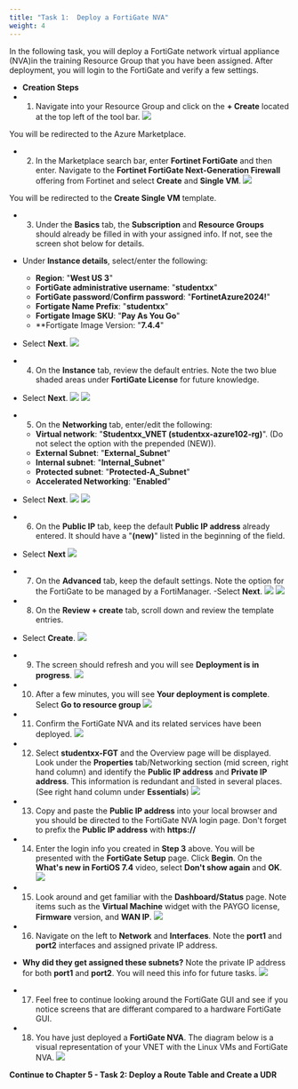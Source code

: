 ```yaml
---
title: "Task 1:  Deploy a FortiGate NVA"
weight: 4
---
```






In the following task, you will deploy a FortiGate network virtual appliance (NVA)in the training Resource Group that you have been assigned.  After deployment, you will login to the FortiGate and verify a few settings.

- **Creation Steps**
- 1. Navigate into your Resource Group and click on the **+ Create** located at the top left of the tool bar.
![](../Images/Azure-creating-vnet.PNG)  

You will be redirected to the Azure Marketplace.

- 2. In the Marketplace search bar, enter **Fortinet FortiGate** and then enter.  Navigate to the **Fortinet FortiGate Next-Generation Firewall** offering from Fortinet and select **Create** and **Single VM**.
![](../Images/4-1-Azure-deploy-fgt-1.PNG)


You will be redirected to the **Create Single VM** template.

- 3. Under the **Basics** tab, the **Subscription** and **Resource Groups** should already be filled in with your assigned info.  If not, see the screen shot below for details.
- Under **Instance details**, select/enter the following:
    - **Region**:  "**West US 3**"   
    - **FortiGate administrative username**:  "**studentxx**"
    - **FortiGate password**/**Confirm password**:  "**FortinetAzure2024!**"
    - **Fortigate Name Prefix**:  "**studentxx**"
    - **Fortigate Image SKU**:  "**Pay As You Go**"
    - **Fortigate Image Version: "**7.4.4**"
- Select **Next**.
![](../Images/4-1-Azure-deploy-fgt-2.PNG)


- 4. On the **Instance** tab, review the default entries.  Note the two blue shaded areas under **FortiGate License** for future knowledge.
- Select **Next**.
![](../Images/4-1-Azure-deploy-fgt-3.PNG)
![](../Images/4-1-Azure-deploy-fgt-4.PNG)

- 5. On the **Networking** tab, enter/edit the following:
    - **Virtual network**:  "**Studentxx_VNET (studentxx-azure102-rg)**".  (Do not select the option with the prepended (NEW)).
    - **External Subnet**:  "**External_Subnet**"
    - **Internal subnet**:  "**Internal_Subnet**"
    - **Protected subnet**:  "**Protected-A_Subnet**"
    - **Accelerated Networking**:  "**Enabled**"
- Select **Next**.
![](../Images/4-1-Azure-deploy-fgt-5.PNG)
![](../Images/4-1-Azure-deploy-fgt-6.PNG)

- 6.  On the **Public IP** tab, keep the default **Public IP address** already entered.  It should have a "**(new)**" listed in the beginning of the field.
- Select **Next**
![](../Images/4-1-Azure-deploy-fgt-7.PNG)

- 7. On the **Advanced** tab, keep the default settings.  Note the option for the FortiGate to be managed by a FortiManager.
-Select **Next**.
![](../Images/4-1-Azure-deploy-fgt-8.PNG)
![](../Images/4-1-Azure-deploy-fgt-9.PNG)

- 8.  On the **Review + create** tab, scroll down and review the template entries.
- Select **Create**.
![](../Images/4-1-Azure-deploy-fgt-10.PNG)

- 9.  The screen should refresh and you will see **Deployment is in progress**.
![](../Images/4-1-Azure-deploy-fgt-11.PNG)

- 10. After a few minutes, you will see **Your deployment is complete**.  Select **Go to resource group**
![](../Images/4-1-Azure-deploy-fgt-12.PNG)

- 11. Confirm the FortiGate NVA and its related services have been deployed.
![](../Images/4-1-Azure-deploy-fgt-13.PNG)

- 12.  Select **studentxx-FGT** and the Overview page will be displayed.  Look under the **Properties** tab/Networking section (mid screen, right hand column) and identify the **Public IP address** and **Private IP address**.  This information is redundant and listed in several places.  (See right hand column under **Essentials**)
![](../Images/4-1-Azure-deploy-fgt-14.PNG)

- 13.  Copy and paste the **Public IP address** into your local browser and you should be directed to the FortiGate NVA login page.  Don't forget to prefix the **Public IP address** with **https://**

- 14. Enter the login info you created in **Step 3** above.  You will be presented with the **FortiGate Setup** page.  Click **Begin**.  On the **What's new in FortiOS 7.4** video, select **Don't show again** and **OK**.
![](../Images/4-1-Azure-deploy-fgt-15.PNG)

- 15.  Look around and get familiar with the **Dashboard/Status** page.  Note items such as the **Virtual Machine** widget with the PAYGO license, **Firmware** version, and **WAN IP**.
![](../Images/4-1-Azure-deploy-fgt-16.PNG)

- 16. Navigate on the left to **Network** and **Interfaces**.  Note the **port1** and **port2** interfaces and assigned private IP address.  
- **Why did they get assigned these subnets?**
Note the private IP address for both **port1** and **port2**.  You will need this info for future tasks.
![](../Images/4-1-Azure-deploy-fgt-17.PNG)

- 17. Feel free to continue looking around the FortiGate GUI and see if you notice screens that are differant compared to a hardware FortiGate GUI.

- 18. You have just deployed a **FortiGate NVA**.  The diagram below is a visual representation of your VNET with the Linux VMs and FortiGate NVA.
![](../Images/4-1-Azure-deploy-fgt-18.PNG)

**Continue to Chapter 5 - Task 2: Deploy a Route Table and Create a UDR**